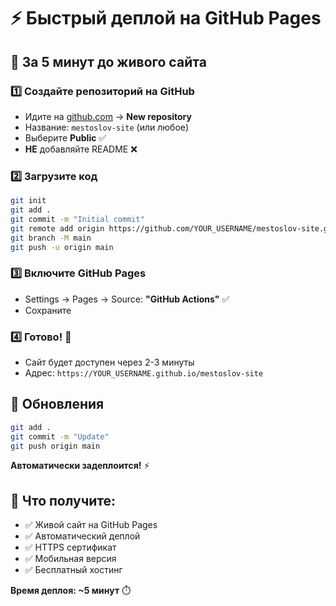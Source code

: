 # ⚡ Быстрый деплой на GitHub Pages

## 🚀 За 5 минут до живого сайта

### 1️⃣ **Создайте репозиторий на GitHub**

- Идите на [github.com](https://github.com) → **New repository**
- Название: `mestoslov-site` (или любое)
- Выберите **Public** ✅
- **НЕ** добавляйте README ❌

### 2️⃣ **Загрузите код**

```bash
git init
git add .
git commit -m "Initial commit"
git remote add origin https://github.com/YOUR_USERNAME/mestoslov-site.git
git branch -M main
git push -u origin main
```

### 3️⃣ **Включите GitHub Pages**

- Settings → Pages → Source: **"GitHub Actions"** ✅
- Сохраните

### 4️⃣ **Готово! 🎉**

- Сайт будет доступен через 2-3 минуты
- Адрес: `https://YOUR_USERNAME.github.io/mestoslov-site`

## 🔄 **Обновления**

```bash
git add .
git commit -m "Update"
git push origin main
```

**Автоматически задеплоится!** ⚡

## 📱 **Что получите:**

- ✅ Живой сайт на GitHub Pages
- ✅ Автоматический деплой
- ✅ HTTPS сертификат
- ✅ Мобильная версия
- ✅ Бесплатный хостинг

**Время деплоя: ~5 минут** ⏱️
